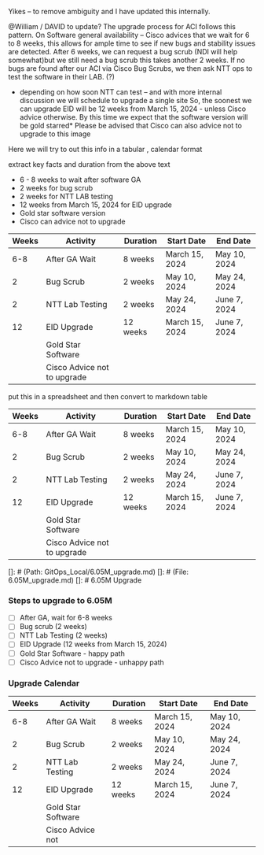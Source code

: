 Yikes – to remove ambiguity and I have updated this internally.

@William / DAVID to update?
The upgrade process for ACI follows this pattern.
On Software general availability – Cisco advices that we wait for 6 to 8 weeks, this allows for ample time to see if new bugs and stability issues are detected.
After 6 weeks, we can request a bug scrub (NDI will help somewhat)but we still need a bug scrub 
this takes another 2 weeks. 
If no bugs are found after our ACI via Cisco Bug Scrubs, we then ask NTT ops to test the software in their LAB. (?)
- depending on how soon NTT can test – and with more internal discussion we will schedule to upgrade a single site
So, the soonest we can upgrade EID will be 12 weeks from March 15, 2024 - unless Cisco advice otherwise.
By this time we expect that the software version will be gold starred*
Please be advised that Cisco can also advice not to upgrade to this image

Here we will try to out this info in a tabular , calendar format

extract key facts and duration from the above text
- 6 - 8 weeks to wait after software GA
- 2 weeks for bug scrub
- 2 weeks for NTT LAB testing
- 12 weeks from March 15, 2024 for EID upgrade
- Gold star software version
- Cisco can advice not to upgrade

| Weeks | Activity                 | Duration     | Start Date    | End Date      |
|-------|--------------------------|--------------|---------------|---------------|
| 6-8   | After GA Wait            | 8 weeks      | March 15, 2024| May 10, 2024  |
| 2     | Bug Scrub                | 2 weeks      | May 10, 2024  | May 24, 2024  |
| 2     | NTT Lab Testing          | 2 weeks      | May 24, 2024  | June 7, 2024  |
| 12    | EID Upgrade              | 12 weeks     | March 15, 2024| June 7, 2024  |
|       | Gold Star Software       |              |               |               |
|       | Cisco Advice not to upgrade|           |               |               |
put this in a spreadsheet and then convert to markdown table

| Weeks | Activity                 | Duration     | Start Date    | End Date      |
|-------|--------------------------|--------------|---------------|---------------|
| 6-8   | After GA Wait            | 8 weeks      | March 15, 2024| May 10, 2024  |
| 2     | Bug Scrub                | 2 weeks      | May 10, 2024  | May 24, 2024  |
| 2     | NTT Lab Testing          | 2 weeks      | May 24, 2024  | June 7, 2024  |
| 12    | EID Upgrade              | 12 weeks     | March 15, 2024| June 7, 2024  |
|       | Gold Star Software       |              |               |               |
|       | Cisco Advice not to upgrade|           |               |               |

[]: # (Path: GitOps_Local/6.05M_upgrade.md)
[]: # (File: 6.05M_upgrade.md) 
[]: # 6.05M Upgrade

### Steps to upgrade to 6.05M

- [ ] After GA, wait for 6-8 weeks
- [ ] Bug scrub (2 weeks)
- [ ] NTT Lab Testing (2 weeks)
- [ ] EID Upgrade (12 weeks from March 15, 2024)
- [ ] Gold Star Software - happy path
- [ ] Cisco Advice not to upgrade - unhappy path

### Upgrade Calendar

| Weeks | Activity                 | Duration     | Start Date    | End Date      |
|-------|--------------------------|--------------|---------------|---------------|
| 6-8   | After GA Wait            | 8 weeks      | March 15, 2024| May 10, 2024  |
| 2     | Bug Scrub                | 2 weeks      | May 10, 2024  | May 24, 2024  |
| 2     | NTT Lab Testing          | 2 weeks      | May 24, 2024  | June 7, 2024  |
| 12    | EID Upgrade              | 12 weeks     | March 15, 2024| June 7, 2024  |
|       | Gold Star Software       |              |               |               |
|       | Cisco Advice not
#